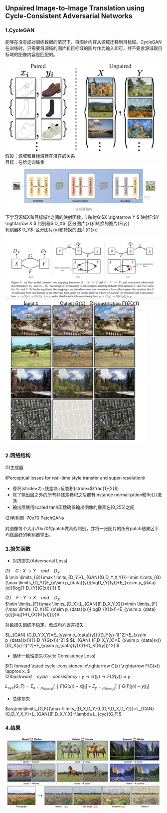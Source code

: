 ## Unpaired Image-to-Image Translation using Cycle-Consistent Adversarial Networks  


### 1.CycleGAN
能够在没有成对训练数据的情况下，将图片内容从源域迁移到目标域。CycleGAN在训练时，只需要将源域的图片和目标域的图片作为输入即可，并不要求源域跟目标域的图像内容是匹配的。  
 ![图片](1.png)  
假设：源域和目标域存在潜在的关系  
目标：在给定训练集 ![图片](5.png)  下学习源域X和目标域Y之间的映射函数。\\
映射G:$X \rightarrow Y  $ 
映射F:$Y \rightarrow X  $
判别器$ D_X$ :区分图片{x}和转换的图片{F(y)}  
判别器$ D_Y$ :区分图片{y}和转换的图片{G(x)}  

![图片](2.png)
![test image size](4.png) 
###  2.网络结构
$(1)$生成器

《Perceptual losses for real-time style transfer and super-resolution》

* 卷积(stride=2)+残差块+反卷积(stride=$\frac{1}{2}$)
*  除了输出层之外的所有非残差卷积之后都有instance normalization和ReLU激活
*  输出层使用scaled tanh函数确保输出图像的像素在[0,255]之间

$(2)$判别器  :70x70 PatchGANs 

对图像每个大小70x70的patch做真假判别，并将一张图片的所有patch结果区平均做最终的判别器输出。

###  3.损失函数
* 对抗损失(Adversarial Loss)  

$(1) \quad G:X \rightarrow Y  \quad and \quad D_Y$  
$
\min \limits_{G}{\max \limits_{D_Y}{L_{GAN}(G,D_Y,X,Y)}}=\min \limits_{G}{\max \limits_{D_Y}{E_{y\sim p_{data}(y)}[logD_{Y}(y)]+E_{x\sim p_{data}(x)}[log(1-D_{Y}(G(x)))]}}
$

$(2) \quad F:Y \rightarrow X  \quad and \quad D_X$  
$\min \limits_{F}{\max \limits_{D_X}{L_{GAN}(F,D_X,Y,X)}}=\min \limits_{F}{\max \limits_{D_X}{E_{x\sim p_{data}(x)}[logD_{X}(x)]+E_{y\sim p_{data}(y)}[log(1-D_{X}(G(y)))]}}$

对数损失训练不稳定，改成均方误差损失：

$L_{GAN} (G,D_Y,X,Y)=E_{y\sim p_{data}(y)}[(D_Y(y)-1)^2]+E_{x\sim p_{data}(x)}[(1-D_Y(G(x)))^2] 
$
$L_{GAN} (F,D_X,Y,X)=E_{x\sim p_{data}(x)}[(D_X(x)-1)^2]+E_{y\sim p_{data}(y)}[(1-D_X(G(y)))^2] 
$

* 循环一致性损失(Cycle Consistency Loss)  

$(1)   forward \quad cycle-consistency:  x\rightarrow G(x) \rightarrow F(G(x)) \approx x. $  
$(2)  backward\quad cycle-consistency:  y\rightarrow G(y) \rightarrow F(G(y)) \approx y  .$

$L_{cyc}(G,F)=E_{x\sim p_{data(x)}}[\parallel F(G(x))-x\parallel_1]+E_{y\sim p_{data(y)}}[\parallel G(F(y))-y\parallel_1]$

* 总体损失

$arg\min\limits_{G,F}{\max \limits_{D_X,D_Y}{L(G,F,D_X,D_Y)}}=L_{GAN}(G,D_Y,X,Y)+L_{GAN}(F,D_X,Y,X)+\lambda L_{cyc}(G,F)$


### 4.结果

![图片](3.png)
